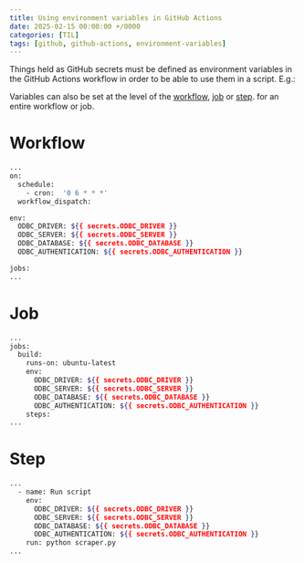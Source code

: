```yaml
---
title: Using environment variables in GitHub Actions
date: 2025-02-15 00:00:00 +/0000
categories: [TIL]
tags: [github, github-actions, environment-variables]
---
```


Things held as GitHub secrets must be defined as environment variables in the GitHub Actions workflow in order to be able to use them in a script. E.g.:

Variables can also be set at the level of the [workflow](https://docs.github.com/en/actions/writing-workflows/workflow-syntax-for-github-actions#env), [job](https://docs.github.com/en/actions/writing-workflows/workflow-syntax-for-github-actions#jobsjob_idenv) or [step](https://docs.github.com/en/actions/writing-workflows/workflow-syntax-for-github-actions#jobsjob_idstepsenv).
for an entire workflow or job.

# Workflow
```bash
...
on:
  schedule:
    - cron:  '0 6 * * *'
  workflow_dispatch:

env:
  ODBC_DRIVER: ${{ secrets.ODBC_DRIVER }}
  ODBC_SERVER: ${{ secrets.ODBC_SERVER }}
  ODBC_DATABASE: ${{ secrets.ODBC_DATABASE }}
  ODBC_AUTHENTICATION: ${{ secrets.ODBC_AUTHENTICATION }}

jobs:
...
```

# Job
```bash
...
jobs:
  build:
    runs-on: ubuntu-latest
    env:
      ODBC_DRIVER: ${{ secrets.ODBC_DRIVER }}
      ODBC_SERVER: ${{ secrets.ODBC_SERVER }}
      ODBC_DATABASE: ${{ secrets.ODBC_DATABASE }}
      ODBC_AUTHENTICATION: ${{ secrets.ODBC_AUTHENTICATION }}
    steps:
...
```

# Step
```bash
...
  - name: Run script
    env:
      ODBC_DRIVER: ${{ secrets.ODBC_DRIVER }}
      ODBC_SERVER: ${{ secrets.ODBC_SERVER }}
      ODBC_DATABASE: ${{ secrets.ODBC_DATABASE }}
      ODBC_AUTHENTICATION: ${{ secrets.ODBC_AUTHENTICATION }}
    run: python scraper.py
...
```
